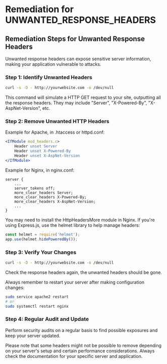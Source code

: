 # Remediation for UNWANTED_RESPONSE_HEADERS

## Remediation Steps for Unwanted Response Headers

Unwanted response headers can expose sensitive server information, making your application vulnerable to attacks.

### Step 1: Identify Unwanted Headers

```bash
curl -s -D - http://yourwebsite.com -o /dev/null
```
This command will simulate a HTTP GET request to your site, outputting all the response headers. They may include "Server", "X-Powered-By", "X-AspNet-Version", etc.

### Step 2: Remove Unwanted HTTP Headers

Example for Apache, in .htaccess or httpd.conf:

```apache
<IfModule mod_headers.c>
    Header unset Server
    Header unset X-Powered-By
    Header unset X-AspNet-Version
</IfModule>
```

Example for Nginx, in nginx.conf:

```nginx
server {
    ...
    server_tokens off;
    more_clear_headers Server;
    more_clear_headers X-Powered-By;
    more_clear_headers X-AspNet-Version;
    ...
}
```
You may need to install the HttpHeadersMore module in Nginx. If you're using Express.js, use the helmet library to help manage headers:

```js
const helmet = require('helmet');
app.use(helmet.hidePoweredBy());
```
### Step 3: Verify Your Changes

```bash
curl -s -D - http://yourwebsite.com -o /dev/null
```
Check the response headers again, the unwanted headers should be gone.

Always remember to restart your server after making configuration changes:
```bash
sudo service apache2 restart
# or
sudo systemctl restart nginx
```
### Step 4: Regular Audit and Update
Perform security audits on a regular basis to find possible exposures and keep your server updated.

Please note that some headers might not be possible to remove depending on your server's setup and certain performance considerations. Always check the documentation for your specific server and application.